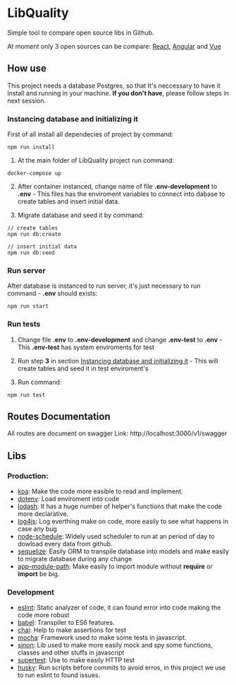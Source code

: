 # LibQuality
Simple tool to compare open source libs in Github.

At moment only 3 open sources can be compare: [React](https://github.com/facebook/react), [Angular](https://github.com/angular/angular) and [Vue](https://github.com/vuejs/vue)

## How use
This project needs a database Postgres, so that It's neccessary to have it install and running in your machine. **If you don't have**, please follow steps in next session.

### Instancing database and initializing it

First of all install all dependecies of project by command:
```
npm run install
```

1. At the main folder of LibQuality project run command:
```
docker-compose up
```

2. After container instanced, change name of file **.env-development** to **.env** - This files has the enviroment variables to connect into dabase to create tables and insert initial data.

3. Migrate database and seed it by command:
```
// create tables
npm run db:create

// insert initial data
npm run db:seed
```

### Run server


After database is instanced to run server, it's just necessary to run command - **.env** should exists:
```
npm run start
```
### Run tests

1. Change file **.env** to **.env-development** and change **.env-test** to **.env** - This **.env-test** has system enviroments for test

2. Run step __3__ in section [Instancing database and initializing it](README.md) - This will create tables and seed it in test enviroment's

3. Run command:
```
npm run test
```

## Routes Documentation
All routes are document on swagger
Link: http://localhost:3000/v1/swagger

## Libs

### Production:
- [koa](https://koajs.com/): Make the code more easible to read and implement.
- [dotenv](https://www.npmjs.com/package/dotenv): Load enviroment into code
- [lodash](https://lodash.com/docs/4.17.15): It has a huge number of helper's functions that make the code more declarative.
- [log4js](https://www.npmjs.com/package/log4js): Log everthing make on code, more easily to see what happens in case any bug
- [node-schedule](https://www.npmjs.com/package/node-schedule): Widely used scheduler to run at an period of day to dowload every data from github.
- [sequelize](https://sequelize.org/): Easily ORM to transpile database into models and make easily to migrate database during any change
- [app-module-path](https://www.npmjs.com/package/app-module-path): Make easily to import module without **require** or **import** be big.

### Development
- [eslint](https://eslint.org/): Static analyzer of code, it can found error into code making the code more robust
- [babel](https://www.npmjs.com/package/@babel/node): Transpiler to ES6 features.
- [chai](https://www.chaijs.com/): Help to make assertions for test
- [mocha](https://mochajs.org/): Framework used to make some tests in javascript.
- [sinon](https://sinonjs.org/): Lib used to make more easily mock and spy some functions, classes and other stuffs in javascript
- [supertest](https://www.npmjs.com/package/supertest): Use to make easily HTTP test
- [husky](https://www.npmjs.com/package/husky): Run scripts before commits to avoid erros, in this project we use to run eslint to found issues.
